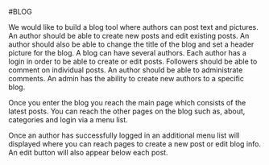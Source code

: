 #BLOG

We would like to build a blog tool where authors can post text and pictures. An author should be able to create new posts and edit existing posts. An author should also be able to change the title of the blog and set a header picture for the blog. A blog can have several authors. Each author has a login in order to be able to create or edit posts. Followers should be able to comment on individual posts. An author should be able to administrate comments. An admin has the ability to create new authors to a specific blog.

Once you enter the blog you reach the main page which consists of the latest posts. You can reach the other pages on the blog such as, about, categories and login via a menu list.

Once an author has successfully logged in an additional menu list will displayed where you can reach pages to create a new post or edit blog info. An edit button will also appear below each post.